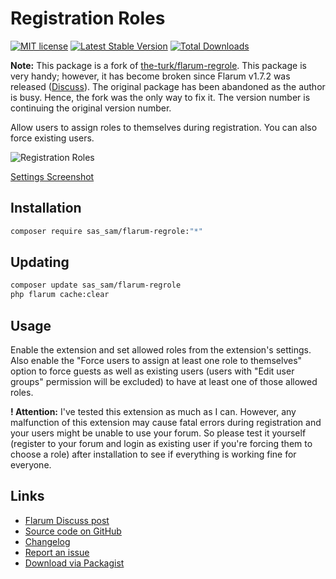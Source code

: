 # Registration Roles

[![MIT license](https://img.shields.io/badge/license-MIT-blue.svg)](https://github.com/SasSam/flarum-regrole/blob/master/LICENSE) [![Latest Stable Version](https://img.shields.io/packagist/v/sas_sam/flarum-regrole.svg)](https://packagist.org/packages/sas_sam/flarum-regrole) [![Total Downloads](https://img.shields.io/packagist/dt/sas_sam/flarum-regrole.svg)](https://packagist.org/packages/sas_sam/flarum-regrole)

**Note:** This package is a fork of [the-turk/flarum-regrole](https://github.com/the-turk/flarum-regrole). This package is very handy; however, it has become broken since Flarum v1.7.2 was released ([Discuss](https://discuss.flarum.org/d/24500-registration-roles/62)). The original package has been abandoned as the author is busy. Hence, the fork was the only way to fix it. The version number is continuing the original version number.

Allow users to assign roles to themselves during registration. You can also force existing users.

![Registration Roles](https://i.ibb.co/KhFp3hQ/reg-Role-Sign-Up-Modal.png)

[Settings Screenshot](https://i.imgur.com/U4URUoG.png)

## Installation

```bash
composer require sas_sam/flarum-regrole:"*"
```

## Updating

```bash
composer update sas_sam/flarum-regrole
php flarum cache:clear
```

## Usage

Enable the extension and set allowed roles from the extension's settings. Also enable the "Force users to assign at least one role to themselves" option to force guests as well as existing users (users with "Edit user groups" permission will be excluded) to have at least one of those allowed roles.

**! Attention:** I've tested this extension as much as I can. However, any malfunction of this extension may cause fatal errors during registration and your users might be unable to use your forum. So please test it yourself (register to your forum and login as existing user if you're forcing them to choose a role) after installation to see if everything is working fine for everyone.

## Links

- [Flarum Discuss post](https://discuss.flarum.org/d/34279-registration-roles-fork)
- [Source code on GitHub](https://github.com/SasSam/flarum-regrole)
- [Changelog](https://github.com/SasSam/flarum-regrole/blob/master/CHANGELOG.md)
- [Report an issue](https://github.com/SasSam/flarum-regrole/issues)
- [Download via Packagist](https://packagist.org/packages/sas_sam/flarum-regrole)
